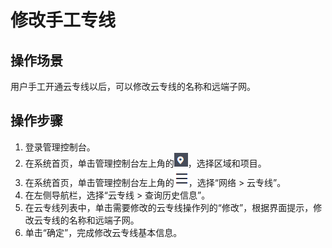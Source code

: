 # 修改手工专线<a name="dc_04_0502"></a>

## 操作场景<a name="section10858549"></a>

用户手工开通云专线以后，可以修改云专线的名称和远端子网。

## 操作步骤<a name="section30618078"></a>

1.  登录管理控制台。
2.  在系统首页，单击管理控制台左上角的![](figures/zh-cn_image_0262075542.png)，选择区域和项目。
3.  在系统首页，单击管理控制台左上角的![](figures/zh-cn_image_0262075543.png)，选择“网络 \> 云专线”。
4.  在左侧导航栏，选择“云专线 \> 查询历史信息”。
5.  在云专线列表中，单击需要修改的云专线操作列的“修改”，根据界面提示，修改云专线的名称和远端子网。
6.  单击“确定”，完成修改云专线基本信息。

